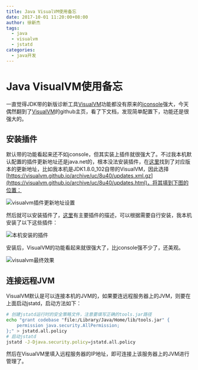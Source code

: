 ```yaml
---
title: Java VisualVM使用备忘
date: 2017-10-01 11:20:00+08:00
author: 徐新杰
tags:
  - java
  - visualvm
  - jstatd
categories:
  - java开发
---
```


# Java VisualVM使用备忘

一直觉得JDK带的新版诊断工具[VisualVM](https://visualvm.github.io)功能都没有原来的[jconsole](http://docs.oracle.com/javase/7/docs/technotes/guides/management/jconsole.html)强大，今天偶然翻到了[VisualVM](https://visualvm.github.io)的github主页，看了下文档，发现简单配置下，功能还是很强大的。

## 安装插件

默认带的功能看起来还不如jconsole，但其实装上插件就很强大了。不过我本机默认配置的插件更新地址还是java.net的，根本没法安装插件，在[这里](https://visualvm.github.io/pluginscenters.html)找到了对应版本的更新地址，比如我本机是JDK1.8.0_102自带的VisualVM，因此选择[https://visualvm.github.io/archive/uc/8u40/updates.xml.gz](https://visualvm.github.io/archive/uc/8u40/updates.html)，将其填到下图的位置：

![visualvm插件更新地址设置](/images/20171001/visualvm_setting.png)

然后就可以安装插件了，[这里](https://visualvm.github.io/plugins.html)有主要插件的描述，可以根据需要自行安装，我本机安装了以下这些插件：

![本机安装的插件](/images/20171001/visualvm_plugins.png)

安装后，VisualVM的功能看起来就很强大了，比jconsole强不少了，还美观。

![visualvm最终效果](/images/20171001/visualvm_display.png)

## 连接远程JVM

VisualVM默认是可以连接本机的JVM的，如果要连远程服务器上的JVM，则要在上面启动jstatd，启动方法如下：

```bash
# 创建jstatd运行时的安全策略文件，注意要填写正确的tools.jar路径
echo "grant codebase "file:/Library/Java/Home/lib/tools.jar" {
    permission java.security.AllPermission;
};" > jstatd.all.policy
# 启动jstatd
jstatd -J-Djava.security.policy=jstatd.all.policy
```

然后在VisualVM里填入远程服务器的IP地址，即可连接上该服务器上的JVM进行管理了。
